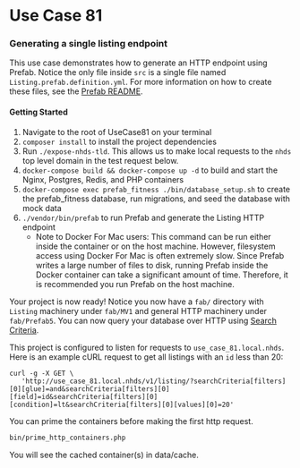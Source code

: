 # Use Case 81
### Generating a single listing endpoint

This use case demonstrates how to generate an HTTP endpoint using Prefab. Notice the only file inside `src` is a single file named `Listing.prefab.definition.yml`. For more information on how to create these files, see the [Prefab README](https://github.com/neighborhoods/Prefab/blob/8.x/README.md).

#### Getting Started
1. Navigate to the root of UseCase81 on your terminal
1. `composer install` to install the project dependencies
1. Run `./expose-nhds-tld`. This allows us to make local requests to the `nhds` top level domain in the test request below.
1. `docker-compose build && docker-compose up -d` to build and start the Nginx, Postgres, Redis, and PHP containers
1. `docker-compose exec prefab_fitness ./bin/database_setup.sh` to create the prefab_fitness database, run migrations, and seed the database with mock data
1. `./vendor/bin/prefab` to run Prefab and generate the Listing HTTP endpoint
    - Note to Docker For Mac users: This command can be run either inside the container or on the host machine. However, filesystem access using Docker For Mac is often extremely slow. Since Prefab writes a large number of files to disk, running Prefab inside the Docker container can take a significant amount of time. Therefore, it is recommended you run Prefab on the host machine.

Your project is now ready! Notice you now have a `fab/` directory with `Listing` machinery under `fab/MV1` and general HTTP machinery under `fab/Prefab5`. You can now query your database over HTTP using 
[Search Criteria](https://github.com/neighborhoods/Prefab/blob/8.x/README.md#search-criteria). 

This project is configured to listen for requests to `use_case_81.local.nhds`. Here is an example cURL request to get all listings with an `id` less than 20:

```
curl -g -X GET \
   'http://use_case_81.local.nhds/v1/listing/?searchCriteria[filters][0][glue]=and&searchCriteria[filters][0][field]=id&searchCriteria[filters][0][condition]=lt&searchCriteria[filters][0][values][0]=20'
```

You can prime the containers before making the first http request.
``` bash
bin/prime_http_containers.php
```
You will see the cached container(s) in data/cache.
